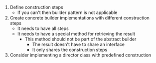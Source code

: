 1. Define construction steps
	- If you can't then builder pattern is not applicable
2. Create concrete builder implementations with different construction steps
	- It needs to have all steps
	- It needs to have a special method for retrieving the result
		- This method should not be part of the abstract builder
			- The result doesn't have to share an interface
			- It only shares the construction steps
3. Consider implementing a director class with predefined construction 